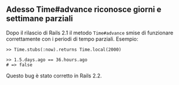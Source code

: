## Adesso Time#advance riconosce giorni e settimane parziali

Dopo il rilascio di Rails 2.1 il metodo `Time#advance` smise di funzionare correttamente con i periodi di tempo parziali. Esempio:

	>> Time.stubs(:now).returns Time.local(2000)
	
	>> 1.5.days.ago == 36.hours.ago
	# => false

Questo bug è stato corretto in Rails 2.2.
